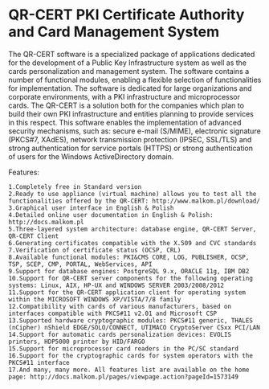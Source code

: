 # QR-CERT PKI Certificate Authority and Card Management System
The QR-CERT software is a specialized package of applications dedicated for the development of a Public Key Infrastructure system as well as the cards personalization and management system. The software contains a number of functional modules, enabling a flexible selection of functionalities for implementation. The software is dedicated for large organizations and corporate environments, with a PKI infrastructure and microprocessor cards. The QR-CERT is a solution both for the companies which plan to build their own PKI infrastructure and entities planning to provide services in this respect. This software enables the implementation of advanced security mechanisms, such as: secure e-mail (S/MIME), electronic signature (PKCS#7, XAdES), network transmission protection (IPSEC, SSL/TLS) and strong authentication for service portals (HTTPS) or strong authentication of users for the Windows ActiveDirectory domain.


Features:

    1.Completely free in Standard version 
    2.Ready to use appliance (virtual machine) allows you to test all the functionalities offered by the QR-CERT: http://www.malkom.pl/download/
    3.Graphical user interface in English & Polish
    4.Detailed online user documentation in English & Polish: http://docs.malkom.pl
    5.Three-layered system architecture: database engine, QR-CERT Server, QR-CERT Client
    6.Generating certificates compatible with the X.509 and CVC standards
    7.Verification of certificate status (OCSP, CRL)
    8.Available functional modules: PKI&CMS CORE, LOG, PUBLISHER, OCSP, TSP, SCEP, CMP, PORTAL, WebServices, API
    9.Support for database engines: PostgreSQL 9.x, ORACLE 11g, IBM DB2
    10.Support for QR-CERT server components for the following operating systems: Linux, AIX, HP-UX and WINDOWS SERVER 2003/2008/2012
    11.Support for the QR-CERT application client for operating system within the MICROSOFT WINDOWS XP/VISTA/7/8 family
    12.Compatibility with cards of various manufacturers, based on interfaces compatible with PKCS#11 v2.01 and Microsoft CSP
    13.Supported hardware cryptographic modules: PKCS#11 generic, THALES (nCipher) nShield EDGE/SOLO/CONNECT, UTIMACO CryptoServer CSxx PCI/LAN
    14.Support for automatic cards personalization devices: EVOLIS printers, HDP5000 printer by HID/FARGO
    15.Support for microprocessor card readers in the PC/SC standard
    16.Support for the cryptographic cards for system operators with the PKCS#11 interface
    17.And many, many more. All features list are available on the home page: http://docs.malkom.pl/pages/viewpage.action?pageId=1573149
